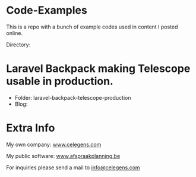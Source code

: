 # Code-Examples
This is a repo with a bunch of example codes used in content I posted online.

Directory:
# Laravel Backpack making Telescope usable in production.
- Folder: laravel-backpack-telescope-production
- Blog:  


# Extra Info 
My own company: www.celegens.com

My public software: www.afspraakplanning.be

For inquiries please send a mail to info@celegens.com
